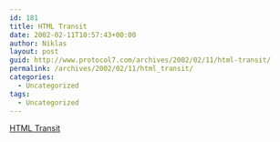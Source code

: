 ```yaml
---
id: 181
title: HTML Transit
date: 2002-02-11T10:57:43+00:00
author: Niklas
layout: post
guid: http://www.protocol7.com/archives/2002/02/11/html-transit/
permalink: /archives/2002/02/11/html_transit/
categories:
  - Uncategorized
tags:
  - Uncategorized
---
```

<div class='microid-dad48e80a250dd4b4df9c527952976c00caeea73'>
  <p>
    <a href="http://www.systemiksolutions.com/Products/HTMLTransit.htm">HTML Transit</a>
  </p>
</div>